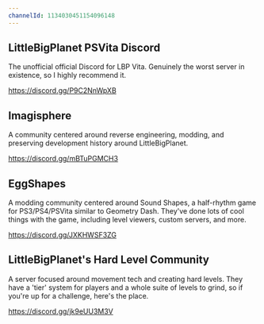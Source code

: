 ```yaml
---
channelId: 1134030451154096148
---
```


## LittleBigPlanet PSVita Discord
The unofficial official Discord for LBP Vita. Genuinely the worst server in existence, so I highly recommend it.

https://discord.gg/P9C2NnWpXB

## Imagisphere
A community centered around reverse engineering, modding, and preserving development history around LittleBigPlanet.

https://discord.gg/mBTuPGMCH3

## EggShapes
A modding community centered around Sound Shapes, a half-rhythm game for PS3/PS4/PSVita similar to Geometry Dash. They've done lots of cool things with the game, including level viewers, custom servers, and more.

https://discord.gg/JXKHWSF3ZG

## LittleBigPlanet's Hard Level Community
A server focused around movement tech and creating hard levels. They have a 'tier' system for players and a whole suite of levels to grind, so if you're up for a challenge, here's the place.

https://discord.gg/jk9eUU3M3V
